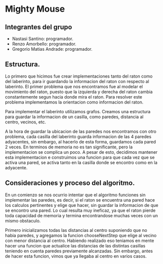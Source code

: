 # Mighty Mouse

## Integrantes del grupo

* Nastasi Santino: programador. 
* Renzo Amorbello: programador.
* Gregorio Matias Andrade: programador.

## Estructura.

Lo primero que hicimos fue crear implementaciones tanto del raton como del laberinto, para ir guardando la informacion del raton con respecto al laberinto. El primer problema que nos encontramos fue al modelar el movimiento del raton, puesto que la izquierda y derecha del raton cambia constantemente segun hacia donde mira el raton. Para resolver este problema implementamos la orientacion como informacion del raton.

Para implementar el laberinto utilizamos grafos. Creamos una estructura para guardar la informacion de un casilla, como paredes, distancia al centro, vecinos, etc.

A la hora de guardar la ubicacion de las paredes nos encontramos con otro problema, cada casilla del laberinto guarda informacion de las 4 paredes adyacentes, sin embargo, al hacerlo de esta forma, guardamos cada pared 2 veces. En terminos de memoria no es tan significante, pero la implementacion se complica un poco. A pesar de esto, decidimos mantener esta implementacion e construimos una funcion para que cada vez que se activa una pared, se activa tanto en la casilla donde se encontro como en la adyacente.

## Consideraciones y proceso del algoritmo.

En un comienzo se nos ocurrio intentar que el algoritmo funciones sin implementar las paredes, es decir, si el raton se encuentra una pared hace los calculos pertinentes y elige que hacer, sin guardar la informacion de que se encontro una pared. Lo cual resulta muy ineficaz, ya que el raton pierde toda capacidad de memoria y termina encontrandose muchas veces con un mismo obstaculo.

Primero inicializamos todas las distancias al centro suponiendo que no habia paredes, y agregamos la funcion chooseNextStep que elige al vecino con menor distancia al centro. Habiendo realizado eso teniamos en mente hacer una funcion que actualice las distancias de las distintas casillas teniendo en cuenta paredes previamente alcanzadas. Sin embargo, antes de hacer esta funcion, vimos que ya llegaba al centro en varios casos.